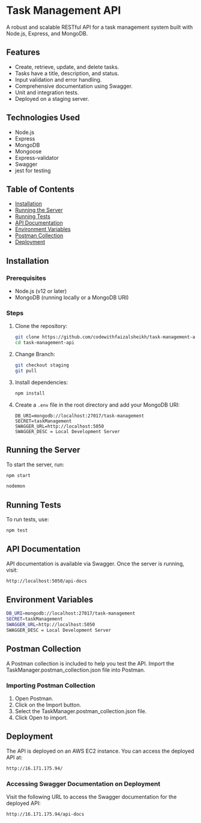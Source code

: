 # Task Management API

A robust and scalable RESTful API for a task management system built with Node.js, Express, and MongoDB.

## Features

- Create, retrieve, update, and delete tasks.
- Tasks have a title, description, and status.
- Input validation and error handling.
- Comprehensive documentation using Swagger.
- Unit and integration tests.
- Deployed on a staging server.

## Technologies Used

- Node.js
- Express
- MongoDB
- Mongoose
- Express-validator
- Swagger
- jest for testing

## Table of Contents

- [Installation](#installation)
- [Running the Server](#running-the-server)
- [Running Tests](#running-tests)
- [API Documentation](#api-documentation)
- [Environment Variables](#environment-variables)
- [Postman Collection](#postman-collection)
- [Deployment](#deployment)

## Installation

### Prerequisites

- Node.js (v12 or later)
- MongoDB (running locally or a MongoDB URI)

### Steps

1. Clone the repository:

   ```bash
   git clone https://github.com/codewithfaizalsheikh/task-management-api.git
   cd task-management-api
   ```

2. Change Branch:

   ```bash
   git checkout staging
   git pull
   ```

3. Install dependencies:

   ```bash
   npm install
   ```

4. Create a `.env` file in the root directory and add your MongoDB URI:
   ```env
   DB_URI=mongodb://localhost:27017/task-management
   SECRET=taskManagement
   SWAGGER_URL=http://localhost:5050
   SWAGGER_DESC = Local Development Server
   ```

## Running the Server

To start the server, run:

```bash
npm start
```

```bash
nodemon
```

## Running Tests

To run tests, use:

```bash
npm test
```

## API Documentation

API documentation is available via Swagger. Once the server is running, visit:

```bash
http://localhost:5050/api-docs
```

## Environment Variables

```bash
DB_URI=mongodb://localhost:27017/task-management
SECRET=taskManagement
SWAGGER_URL=http://localhost:5050
SWAGGER_DESC = Local Development Server
```

## Postman Collection

A Postman collection is included to help you test the API. Import the TaskManager.postman_collection.json file into Postman.

### Importing Postman Collection

1. Open Postman.
2. Click on the Import button.
3. Select the TaskManager.postman_collection.json file.
4. Click Open to import.

## Deployment

The API is deployed on an AWS EC2 instance. You can access the deployed API at:

```bash
http://16.171.175.94/
```

### Accessing Swagger Documentation on Deployment

Visit the following URL to access the Swagger documentation for the deployed API:

```bash
http://16.171.175.94/api-docs
```
